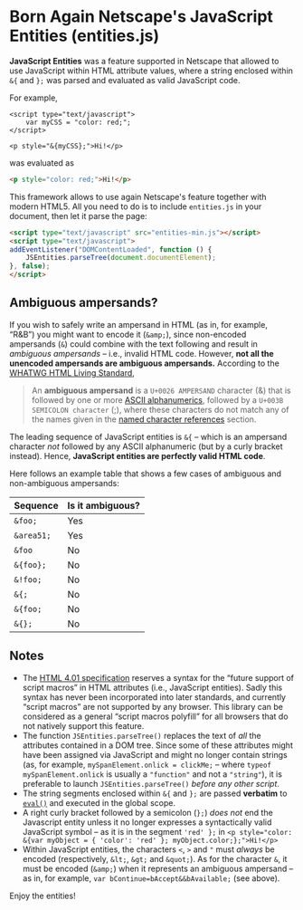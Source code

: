# Born Again Netscape's JavaScript Entities (entities.js)

**JavaScript Entities** was a feature supported in Netscape that allowed to use JavaScript within HTML attribute values, where a string enclosed within `&{` and `};` was parsed and evaluated as valid JavaScript code.

For example,

```
<script type="text/javascript">
	var myCSS = "color: red;";
</script>

<p style="&{myCSS};">Hi!</p>
```

was evaluated as

```html
<p style="color: red;">Hi!</p>
```

This framework allows to use again Netscape's feature together with modern HTML5. All you need to do is to include `entities.js` in your document, then let it parse the page:

```html
<script type="text/javascript" src="entities-min.js"></script>
<script type="text/javascript">
addEventListener("DOMContentLoaded", function () {
	JSEntities.parseTree(document.documentElement);
}, false);
</script>
```

## Ambiguous ampersands?

If you wish to safely write an ampersand in HTML (as in, for example, &ldquo;R&amp;B&rdquo;) you might want to encode it (`&amp;`), since non-encoded ampersands (`&`) could combine with the text following and result in *ambiguous ampersands* &ndash; i.e., invalid HTML code. However, **not all the unencoded ampersands are ambiguous ampersands.** According to the [WHATWG HTML Living Standard](https://html.spec.whatwg.org/multipage/syntax.html#syntax-ambiguous-ampersand),

> An **ambiguous ampersand** is a `U+0026 AMPERSAND` character (&amp;) that is followed by one or more [ASCII alphanumerics](https://infra.spec.whatwg.org/#ascii-alphanumeric), followed by a `U+003B SEMICOLON character` (;), where these characters do not match any of the names given in the [named character references](https://html.spec.whatwg.org/multipage/syntax.html#named-character-references) section.

The leading sequence of JavaScript entities is `&{` &ndash; which is an ampersand character *not* followed by any ASCII alphanumeric (but by a curly bracket instead). Hence, **JavaScript entities are perfectly valid HTML code**.

Here follows an example table that shows a few cases of ambiguous and non-ambiguous ampersands:

| Sequence         | Is it ambiguous? |
|------------------|------------------|
| `&foo;`          | Yes              |
| `&area51;`       | Yes              |
| `&foo`           | No               |
| `&{foo};`        | No               |
| `&!foo;`         | No               |
| `&{;`            | No               |
| `&{foo;`         | No               |
| `&{};`           | No               |

## Notes

- The [HTML 4.01 specification](http://www.w3.org/TR/REC-html40/appendix/notes.html#h-B.7.1) reserves a syntax for the &ldquo;future support of script macros&rdquo; in HTML attributes (i.e., JavaScript entities). Sadly this syntax has never been incorporated into later standards, and currently &ldquo;script macros&rdquo; are not supported by any browser. This library can be considered as a general &ldquo;script macros polyfill&rdquo; for all browsers that do not natively support this feature.
- The function `JSEntities.parseTree()` replaces the text of *all* the attributes contained in a DOM tree. Since some of these attributes might have been assigned via JavaScript and might no longer contain strings (as, for example, `mySpanElement.onlick = clickMe;` &ndash; where `typeof mySpanElement.onlick` is usually a `"function"` and not a `"string"`), it is preferable to launch `JSEntities.parseTree()` *before any other script*.
- The string segments enclosed within `&{` and `};` are passed **verbatim** to [`eval()`](https://developer.mozilla.org/en-US/docs/Web/JavaScript/Reference/Global_Objects/eval) and executed in the global scope.
- A right curly bracket followed by a semicolon (`};`) *does not* end the Javascript entity unless it no longer expresses a syntactically valid JavaScript symbol &ndash; as it is in the segment `'red' };` in `<p style="color: &{var myObject = { 'color': 'red' }; myObject.color;};">Hi!</p>`
- Within JavaScript entities, the characters `<`, `>` and `"` must *always* be encoded (respectively, `&lt;`, `&gt;` and `&quot;`). As for the character `&`, it must be encoded (`&amp;`) when it represents an ambiguous ampersand &ndash; as in, for example, `var bContinue=bAccept&&bAvailable;` (see above).

Enjoy the entities!

